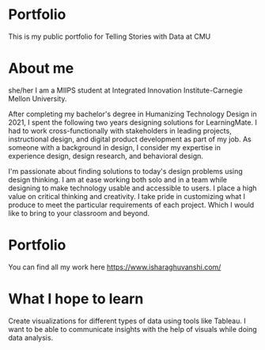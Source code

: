 # Portfolio
This is my public portfolio for Telling Stories with Data at CMU

# About me
she/her
I am a MIIPS student at Integrated Innovation Institute-Carnegie Mellon University.

After completing my bachelor's degree in Humanizing Technology Design in 2021, I spent the following two years designing solutions for LearningMate. I had to work cross-functionally with stakeholders in leading projects, instructional design, and digital product development as part of my job. As someone with a background in design, I consider my expertise in experience design, design research, and behavioral design.

I'm passionate about finding solutions to today's design problems using design thinking. I am at ease working both solo and in a team while designing to make technology usable and accessible to users. I place a high value on critical thinking and creativity. I take pride in customizing what I produce to meet the particular requirements of each project. Which I would like to bring to your classroom and beyond.

# Portfolio
You can find all my work here
https://www.isharaghuvanshi.com/

# What I hope to learn
Create visualizations for different types of data using tools like Tableau. I want to be able to communicate insights with the help of visuals while doing data analysis.



